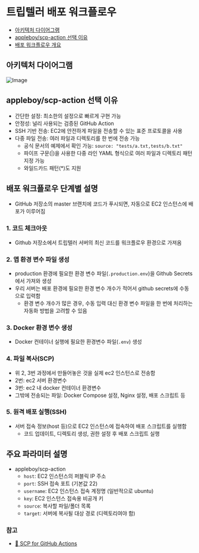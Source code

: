 # 트립텔러 배포 워크플로우

- [아키텍처 다이어그램](#아키텍처-다이어그램)
- [appleboy/scp-action 선택 이유](#appleboyscp-action-선택-이유)
- [배포 워크플로우 개요](#배포-워크플로우-단계별-설명)

## 아키텍처 다이어그램

![Image](https://github.com/user-attachments/assets/25285a72-bbde-4801-8e20-cfded80c6651)

## appleboy/scp-action 선택 이유

- 간단한 설정: 최소한의 설정으로 빠르게 구현 가능
- 안정성: 널리 사용되는 검증된 GitHub Action
- SSH 기반 전송: EC2에 안전하게 파일을 전송할 수 있는 표준 프로토콜을 사용
- 다중 파일 전송: 여러 파일과 디렉토리를 한 번에 전송 가능
    - 공식 문서의 예제에서 확인 가능: `source: "tests/a.txt,tests/b.txt"`
    - 파이프 구문(|)을 사용한 다중 라인 YAML 형식으로 여러 파일과 디렉토리 패턴 지정 가능
    - 와일드카드 패턴(*)도 지원

## 배포 워크플로우 단계별 설명

- GitHub 저장소의 master 브랜치에 코드가 푸시되면, 자동으로 EC2 인스턴스에 배포가 이루어짐

### 1. 코드 체크아웃

- Github 저장소에서 트립텔러 서버의 최신 코드를 워크플로우 환경으로 가져옴

### 2. 앱 환경 변수 파일 생성

- production 환경에 필요한 환경 변수 파일(`.production.env`)을 Github Secrets에서 가져와 생성
- 우리 서버는 배포 환경에 필요한 환경 변수 개수가 적어서 github secrets에 수동으로 입력함
  - 환경 변수 개수가 많은 경우, 수동 입력 대신 환경 변수 파일을 한 번에 처리하는 자동화 방법을 고려할 수 있음

### 3. Docker 환경 변수 생성

- Docker 컨테이너 실행에 필요한 환경변수 파일(`.env`) 생성

### 4. 파일 복사(SCP)

- 위 2, 3번 과정에서 만들어놓은 것을 실제 ec2 인스턴스로 전송함
- 2번: ec2 서버 환경변수
- 3번: ec2 내 docker 컨테이너 환경변수
- 그밖에 전송되는 파일: Docker Compose 설정, Nginx 설정, 배포 스크립트 등

### 5. 원격 배포 실행(SSH)

- 서버 접속 정보(host 등)으로 EC2 인스턴스에 접속하여 배포 스크립트를 실행함
  - 코드 업데이트, 디렉토리 생성, 권한 설정 후 배포 스크립트 실행

## 주요 파라미터 설명

- appleboy/scp-action
  - `host`: EC2 인스턴스의 퍼블릭 IP 주소
  - `port`: SSH 접속 포트 (기본값 22)
  - `username`: EC2 인스턴스 접속 계정명 (일반적으로 ubuntu)
  - `key`: EC2 인스턴스 접속용 비공개 키
  - `source`: 복사할 파일/폴더 목록
  - `target`: 서버에 복사될 대상 경로 (디렉토리여야 함)

### 참고

- [🚀 SCP for GitHub Actions](https://github.com/appleboy/scp-action)
